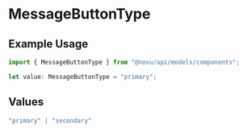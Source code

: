 # MessageButtonType

## Example Usage

```typescript
import { MessageButtonType } from "@novu/api/models/components";

let value: MessageButtonType = "primary";
```

## Values

```typescript
"primary" | "secondary"
```